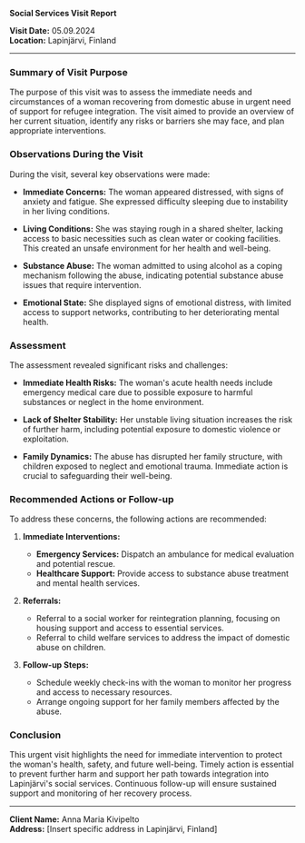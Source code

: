 

**Social Services Visit Report**

**Visit Date:** 05.09.2024  
**Location:** Lapinjärvi, Finland  

---

### **Summary of Visit Purpose**

The purpose of this visit was to assess the immediate needs and circumstances of a woman recovering from domestic abuse in urgent need of support for refugee integration. The visit aimed to provide an overview of her current situation, identify any risks or barriers she may face, and plan appropriate interventions.

### **Observations During the Visit**

During the visit, several key observations were made:

- **Immediate Concerns:** The woman appeared distressed, with signs of anxiety and fatigue. She expressed difficulty sleeping due to instability in her living conditions.
  
- **Living Conditions:** She was staying rough in a shared shelter, lacking access to basic necessities such as clean water or cooking facilities. This created an unsafe environment for her health and well-being.

- **Substance Abuse:** The woman admitted to using alcohol as a coping mechanism following the abuse, indicating potential substance abuse issues that require intervention.

- **Emotional State:** She displayed signs of emotional distress, with limited access to support networks, contributing to her deteriorating mental health.

### **Assessment**

The assessment revealed significant risks and challenges:

- **Immediate Health Risks:** The woman's acute health needs include emergency medical care due to possible exposure to harmful substances or neglect in the home environment.
  
- **Lack of Shelter Stability:** Her unstable living situation increases the risk of further harm, including potential exposure to domestic violence or exploitation.

- **Family Dynamics:** The abuse has disrupted her family structure, with children exposed to neglect and emotional trauma. Immediate action is crucial to safeguarding their well-being.

### **Recommended Actions or Follow-up**

To address these concerns, the following actions are recommended:

1. **Immediate Interventions:**
   - **Emergency Services:** Dispatch an ambulance for medical evaluation and potential rescue.
   - **Healthcare Support:** Provide access to substance abuse treatment and mental health services.
   
2. **Referrals:**
   - Referral to a social worker for reintegration planning, focusing on housing support and access to essential services.
   - Referral to child welfare services to address the impact of domestic abuse on children.

3. **Follow-up Steps:**
   - Schedule weekly check-ins with the woman to monitor her progress and access to necessary resources.
   - Arrange ongoing support for her family members affected by the abuse.

### Conclusion

This urgent visit highlights the need for immediate intervention to protect the woman's health, safety, and future well-being. Timely action is essential to prevent further harm and support her path towards integration into Lapinjärvi's social services. Continuous follow-up will ensure sustained support and monitoring of her recovery process.

---

**Client Name:** Anna Maria Kivipelto  
**Address:** [Insert specific address in Lapinjärvi, Finland]